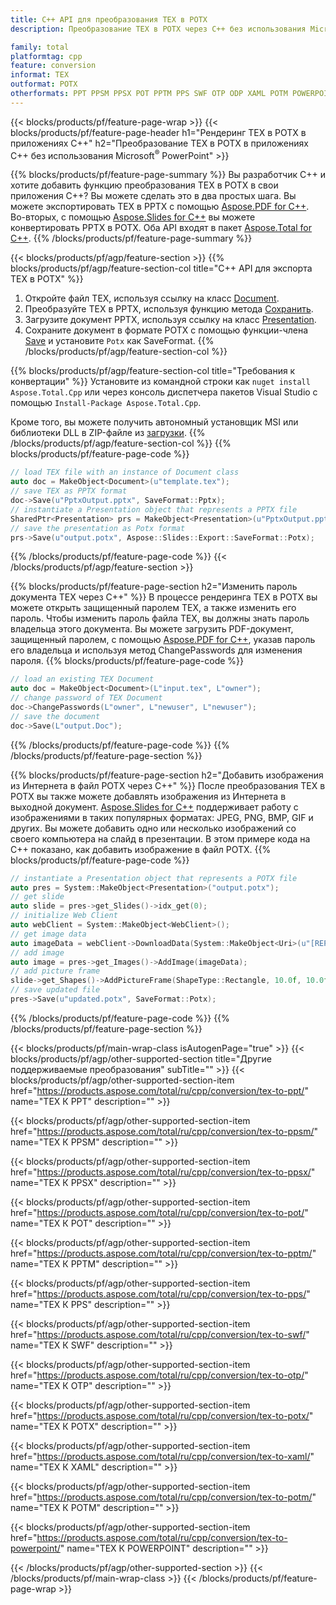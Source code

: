 ```yaml
---
title: C++ API для преобразования TEX в POTX
description: Преобразование TEX в POTX через C++ без использования Microsoft Word или Adobe Acrobat Reader.

family: total
platformtag: cpp
feature: conversion
informat: TEX
outformat: POTX
otherformats: PPT PPSM PPSX POT PPTM PPS SWF OTP ODP XAML POTM POWERPOINT
---
```

{{< blocks/products/pf/feature-page-wrap >}}
{{< blocks/products/pf/feature-page-header h1="Рендеринг TEX в POTX в приложениях C++" h2="Преобразование TEX в POTX в приложениях C++ без использования Microsoft<sup>&reg;</sup> PowerPoint" >}}

{{% blocks/products/pf/feature-page-summary %}}
Вы разработчик C++ и хотите добавить функцию преобразования TEX в POTX в свои приложения C++? Вы можете сделать это в два простых шага. Вы можете экспортировать TEX в PPTX с помощью [Aspose.PDF for C++](https://products.aspose.com/pdf/cpp/). Во-вторых, с помощью [Aspose.Slides for C++](https://products.aspose.com/slides/cpp/) вы можете конвертировать PPTX в POTX. Оба API входят в пакет [Aspose.Total for C++](https://products.aspose.com/total/cpp/). 
{{% /blocks/products/pf/feature-page-summary  %}}

{{< blocks/products/pf/agp/feature-section >}}
{{% blocks/products/pf/agp/feature-section-col title="C++ API для экспорта TEX в POTX" %}}
1. Откройте файл TEX, используя ссылку на класс [Document](https://reference.aspose.com/pdf/cpp/class/aspose.pdf.document).
2. Преобразуйте TEX в PPTX, используя функцию метода [Сохранить](https://reference.aspose.com/pdf/cpp/class/aspose.pdf.document#a0184df207563187be7df37b8dbe443f6).
3. Загрузите документ PPTX, используя ссылку на класс [Presentation](https://reference.aspose.com/slides/cpp/class/aspose.slides.presentation).
4. Сохраните документ в формате POTX с помощью функции-члена [Save](https://reference.aspose.com/slides/cpp/class/aspose.slides.presentation#afcd59ec697bf05c10f78c3869de2ec9e) и установите `Potx` как SaveFormat.
{{% /blocks/products/pf/agp/feature-section-col %}}

{{% blocks/products/pf/agp/feature-section-col title="Требования к конвертации" %}}
Установите из командной строки как ```nuget install Aspose.Total.Cpp``` или через консоль диспетчера пакетов Visual Studio с помощью ```Install-Package Aspose.Total.Cpp```.

Кроме того, вы можете получить автономный установщик MSI или библиотеки DLL в ZIP-файле из [загрузки](https://downloads.aspose.com/total/cpp).
{{% /blocks/products/pf/agp/feature-section-col %}}
{{% blocks/products/pf/feature-page-code %}}

```cpp
// load TEX file with an instance of Document class
auto doc = MakeObject<Document>(u"template.tex");
// save TEX as PPTX format 
doc->Save(u"PptxOutput.pptx", SaveFormat::Pptx);
// instantiate a Presentation object that represents a PPTX file
SharedPtr<Presentation> prs = MakeObject<Presentation>(u"PptxOutput.pptx");
// save the presentation as Potx format
prs->Save(u"output.potx", Aspose::Slides::Export::SaveFormat::Potx);  
```


{{% /blocks/products/pf/feature-page-code %}}
{{< /blocks/products/pf/agp/feature-section >}}

{{% blocks/products/pf/feature-page-section  h2="Изменить пароль документа TEX через C++" %}}
В процессе рендеринга TEX в POTX вы можете открыть защищенный паролем TEX, а также изменить его пароль. Чтобы изменить пароль файла TEX, вы должны знать пароль владельца этого документа. Вы можете загрузить PDF-документ, защищенный паролем, с помощью [Aspose.PDF for C++](https://products.aspose.com/pdf/cpp/), указав пароль его владельца и используя метод ChangePasswords для изменения пароля.
{{% blocks/products/pf/feature-page-code %}}

```cpp
// load an existing TEX Document
auto doc = MakeObject<Document>(L"input.tex", L"owner");
// change password of TEX Document
doc->ChangePasswords(L"owner", L"newuser", L"newuser");
// save the document
doc->Save(L"output.Doc");
```

{{% /blocks/products/pf/feature-page-code  %}}
{{% /blocks/products/pf/feature-page-section %}}

{{% blocks/products/pf/feature-page-section  h2="Добавить изображения из Интернета в файл POTX через С++" %}}
После преобразования TEX в POTX вы также можете добавлять изображения из Интернета в выходной документ. [Aspose.Slides for C++](https://products.aspose.com/slides/cpp/) поддерживает работу с изображениями в таких популярных форматах: JPEG, PNG, BMP, GIF и других. Вы можете добавить одно или несколько изображений со своего компьютера на слайд в презентации. В этом примере кода на C++ показано, как добавить изображение в файл POTX.
{{% blocks/products/pf/feature-page-code %}}

```cpp
// instantiate a Presentation object that represents a POTX file
auto pres = System::MakeObject<Presentation>("output.potx");
// get slide
auto slide = pres->get_Slides()->idx_get(0);
// initialize Web Client    
auto webClient = System::MakeObject<WebClient>();
// get image data
auto imageData = webClient->DownloadData(System::MakeObject<Uri>(u"[REPLACE WITH URL]"));
// add image
auto image = pres->get_Images()->AddImage(imageData);
// add picture frame
slide->get_Shapes()->AddPictureFrame(ShapeType::Rectangle, 10.0f, 10.0f, 100.0f, 100.0f, image);
// save updated file
pres->Save(u"updated.potx", SaveFormat::Potx);
```

{{% /blocks/products/pf/feature-page-code  %}}
{{% /blocks/products/pf/feature-page-section %}}

{{< blocks/products/pf/main-wrap-class isAutogenPage="true" >}}
{{< blocks/products/pf/agp/other-supported-section title="Другие поддерживаемые преобразования" subTitle="" >}}
{{< blocks/products/pf/agp/other-supported-section-item href="https://products.aspose.com/total/ru/cpp/conversion/tex-to-ppt/" name="TEX К PPT" description="" >}}

{{< blocks/products/pf/agp/other-supported-section-item href="https://products.aspose.com/total/ru/cpp/conversion/tex-to-ppsm/" name="TEX К PPSM" description="" >}}

{{< blocks/products/pf/agp/other-supported-section-item href="https://products.aspose.com/total/ru/cpp/conversion/tex-to-ppsx/" name="TEX К PPSX" description="" >}}

{{< blocks/products/pf/agp/other-supported-section-item href="https://products.aspose.com/total/ru/cpp/conversion/tex-to-pot/" name="TEX К POT" description="" >}}

{{< blocks/products/pf/agp/other-supported-section-item href="https://products.aspose.com/total/ru/cpp/conversion/tex-to-pptm/" name="TEX К PPTM" description="" >}}

{{< blocks/products/pf/agp/other-supported-section-item href="https://products.aspose.com/total/ru/cpp/conversion/tex-to-pps/" name="TEX К PPS" description="" >}}

{{< blocks/products/pf/agp/other-supported-section-item href="https://products.aspose.com/total/ru/cpp/conversion/tex-to-swf/" name="TEX К SWF" description="" >}}

{{< blocks/products/pf/agp/other-supported-section-item href="https://products.aspose.com/total/ru/cpp/conversion/tex-to-otp/" name="TEX К OTP" description="" >}}

{{< blocks/products/pf/agp/other-supported-section-item href="https://products.aspose.com/total/ru/cpp/conversion/tex-to-potx/" name="TEX К POTX" description="" >}}

{{< blocks/products/pf/agp/other-supported-section-item href="https://products.aspose.com/total/ru/cpp/conversion/tex-to-xaml/" name="TEX К XAML" description="" >}}

{{< blocks/products/pf/agp/other-supported-section-item href="https://products.aspose.com/total/ru/cpp/conversion/tex-to-potm/" name="TEX К POTM" description="" >}}

{{< blocks/products/pf/agp/other-supported-section-item href="https://products.aspose.com/total/ru/cpp/conversion/tex-to-powerpoint/" name="TEX К POWERPOINT" description="" >}}


{{< /blocks/products/pf/agp/other-supported-section >}}
{{< /blocks/products/pf/main-wrap-class >}}
{{< /blocks/products/pf/feature-page-wrap >}}